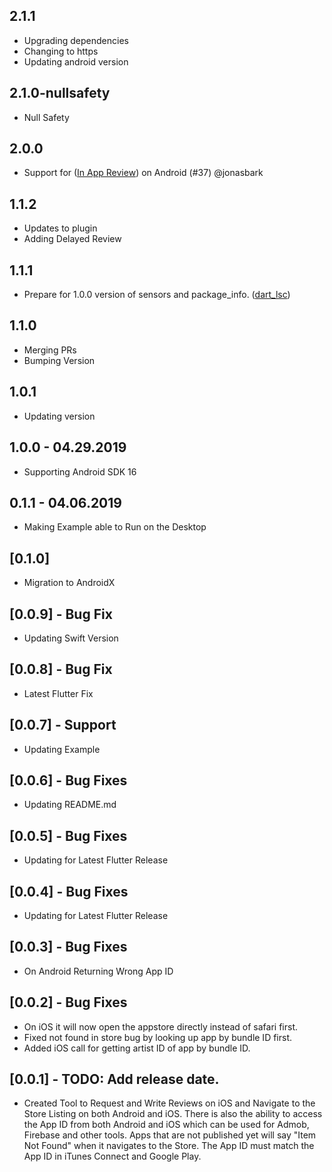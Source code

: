 ## 2.1.1

* Upgrading dependencies
* Changing to https
* Updating android version

## 2.1.0-nullsafety

* Null Safety

## 2.0.0

* Support for ([In App Review](https://developer.android.com/guide/playcore/in-app-review)) on Android (#37) @jonasbark

## 1.1.2

* Updates to plugin
* Adding Delayed Review

## 1.1.1

* Prepare for 1.0.0 version of sensors and package_info. ([dart_lsc](http://github.com/amirh/dart_lsc))

## 1.1.0

* Merging PRs
* Bumping Version

## 1.0.1

* Updating version

## 1.0.0 - 04.29.2019

* Supporting Android SDK 16

## 0.1.1 - 04.06.2019

* Making Example able to Run on the Desktop

## [0.1.0]

* Migration to AndroidX

## [0.0.9] - Bug Fix

* Updating Swift Version

## [0.0.8] - Bug Fix

* Latest Flutter Fix

## [0.0.7] - Support

* Updating Example

## [0.0.6] - Bug Fixes

* Updating README.md

## [0.0.5] - Bug Fixes

* Updating for Latest Flutter Release

## [0.0.4] - Bug Fixes

* Updating for Latest Flutter Release

## [0.0.3] - Bug Fixes

* On Android Returning Wrong App ID

## [0.0.2] - Bug Fixes

* On iOS it will now open the appstore directly instead of safari first.
* Fixed not found in store bug by looking up app by bundle ID first.
* Added iOS call for getting artist ID of app by bundle ID.

## [0.0.1] - TODO: Add release date.

* Created Tool to Request and Write Reviews on iOS and Navigate to the Store Listing on both Android and iOS. There is also the ability to access the App ID from both Android and iOS which can be used for Admob, Firebase and other tools. Apps that are not published yet will say "Item Not Found" when it navigates to the Store. The App ID must match the App ID in iTunes Connect and Google Play.
